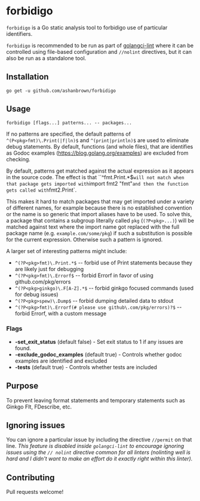# forbidigo

`forbidigo` is a Go static analysis tool to forbidigo use of particular identifiers.

`forbidigo` is recommended to be run as part of [golangci-lint](https://github.com/golangci/golangci-lint) where it can be controlled using file-based configuration and `//nolint` directives, but it can also be run as a standalone tool.

## Installation

    go get -u github.com/ashanbrown/forbidigo

## Usage

    forbidigo [flags...] patterns... -- packages...

If no patterns are specified, the default patterns of `^(P<pkg>fmt)\.Print(|f|ln)$` and `^(print|println)$` are used to eliminate debug statements.  By default,
functions (and whole files), that are identifies as Godoc examples (https://blog.golang.org/examples) are excluded from 
checking.

By default, patterns get matched against the actual expression as it appears in
the source code. The effect is that ``^fmt\.Print.*$` will not match when that
package gets imported with `import fmt2 "fmt"` and then the function gets
called with `fmt2.Print`.

This makes it hard to match packages that may get imported under a variety of
different names, for example because there is no established convention or the
name is so generic that import aliases have to be used. To solve this, a
package that contains a subgroup literally called `pkg` (`(?P<pkg>...)`) will be
matched against text where the import name got replaced with the full package
name (e.g. `example.com/some/pkg`) if such a substitution is possible for the
current expression. Otherwise such a pattern is ignored.

A larger set of interesting patterns might include:

* `^(?P<pkg>fmt)\.Print.*$` -- forbid use of Print statements because they are likely just for debugging
* `^(?P<pkg>fmt)\.Errorf$` -- forbid Errorf in favor of using github.com/pkg/errors
* `^(?P<pkg>ginkgo)\.F[A-Z].*$` -- forbid ginkgo focused commands (used for debug issues)
* `^(?P<pkg>spew)\.Dump$` -- forbid dumping detailed data to stdout
* `^(?P<pkg>fmt)\.Errorf(# please use github\.com/pkg/errors)?$` -- forbid Errorf, with a custom message


### Flags
- **-set_exit_status** (default false) - Set exit status to 1 if any issues are found.
- **-exclude_godoc_examples** (default true) - Controls whether godoc examples are identified and excluded
- **-tests** (default true) - Controls whether tests are included

## Purpose

To prevent leaving format statements and temporary statements such as Ginkgo FIt, FDescribe, etc.

## Ignoring issues

You can ignore a particular issue by including the directive `//permit` on that line.  *This feature is disabled inside `golangci-lint` to encourage ignoring issues using the `// nolint` directive common for all linters (nolinting well is hard and I didn't want to make an effort do it exactly right within this linter).*

## Contributing

Pull requests welcome!
